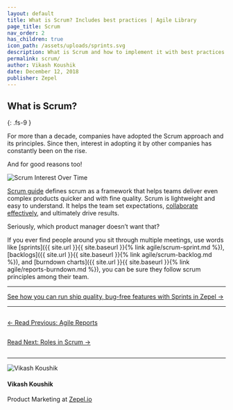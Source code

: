 ```yaml
---
layout: default
title: What is Scrum? Includes best practices | Agile Library
page_title: Scrum 
nav_order: 2
has_children: true
icon_path: /assets/uploads/sprints.svg
description: What is Scrum and how to implement it with best practices
permalink: scrum/
author: Vikash Koushik
date: December 12, 2018
publisher: Zepel
---
```


## What is Scrum?
{: .fs-9 }

For more than a decade, companies have adopted the Scrum approach and its principles. Since then, interest in adopting it by other companies has constantly been on the rise.

And for good reasons too!

![Scrum Interest Over Time](/agile/assets/uploads/scrum-interest-over-time.png)

[Scrum guide](https://www.scrumguides.org/) defines scrum as a framework that helps teams deliver even complex products quicker and with fine quality. Scrum is lightweight and easy to understand. It helps the team set expectations, [collaborate effectively](https://zepel.io/blog/successful-team-collaboration/?utm_source=agilelibrary&utm_medium=text&utm_campaign=what-is-scrum), and ultimately drive results.

Seriously, which product manager doesn’t want that? 

If you ever find people around you sit through multiple meetings, use words like [sprints]({{ site.url }}{{ site.baseurl }}{% link agile/scrum-sprint.md %}), [backlogs]({{ site.url }}{{ site.baseurl }}{% link agile/scrum-backlog.md %}), and [burndown charts]({{ site.url }}{{ site.baseurl }}{% link agile/reports-burndown.md %}), you can be sure they follow scrum principles among their team.

---

<div class="highlight-row">
<div class="highlight-column">
<div class="highlight-card">
    <div class="highlight-container">
        <a href="https://zepel.io/features/sprints/?utm_source=agilelibrary&utm_medium=bottom-cta&utm_campaign=scrum" target="_blank">
        <p class="highlight-card-title">See how you can run ship quality, bug-free features with Sprints in Zepel  →</p>
        </a>    
    </div>
</div>
</div>
</div>

---

<div class="row">
<div class="column">
<div class="card">
  <div class="container">
    <a href="{{ site.url }}{{ site.baseurl }}{% link agile/reports.md %}">
    <p class="card-title">←  Read Previous: Agile Reports</p> 
    </a>
  </div>
</div>
</div>

<div class="column">
<div class="card">
  <div class="container">
    <a href="{{ site.url }}{{ site.baseurl }}{% link agile/scrum-roles.md %}">
    <p class="card-title">Read Next: Roles in Scrum  →</p>
    </a>
  </div>
</div>
</div>
</div>

---

<div class="row">
  <div class="column">
    <div class="author-card">
      <img class="author-profile-image" src="/agile/assets/uploads/vikashkoushik.jpeg" alt="Vikash Koushik">
      <div class="author-card-content">
        <h4 class="author-card-name">Vikash Koushik</h4>
            <p>Product Marketing at <a href="https://zepel.io/">Zepel.io</a></p>
      </div>
    </div>
  </div>
</div>